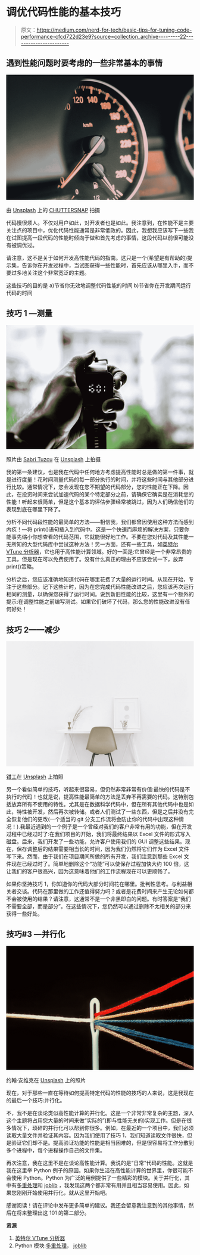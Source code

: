 # 调优代码性能的基本技巧

> 原文：<https://medium.com/nerd-for-tech/basic-tips-for-tuning-code-performance-cfcd722d23e9?source=collection_archive---------22----------------------->

## 遇到性能问题时要考虑的一些非常基本的事情

![](img/8a8859bb6c2c1e17cc7727c2e7d90062.png)

由 [Unsplash](https://unsplash.com?utm_source=medium&utm_medium=referral) 上的 [CHUTTERSNAP](https://unsplash.com/@chuttersnap?utm_source=medium&utm_medium=referral) 拍摄

代码慢很烦人。不仅对用户如此，对开发者也是如此。我注意到，在性能不是主要关注点的项目中，优化代码性能通常是非常低效的。因此，我想我应该写下一些我在试图提高一段代码的性能时倾向于做和首先考虑的事情，这段代码以前很可能没有被调优过。

请注意，这不是关于如何开发高性能代码的指南。这只是一个(希望是有帮助的)提示集，告诉你在开发过程中，当试图获得一些性能时，首先应该从哪里入手，而不要过多地关注这个非常宽泛的主题。

这些技巧的目的是
a)节省你无效地调整代码性能的时间
b)节省你在开发期间运行代码的时间

## 技巧 1 —测量

![](img/7ef51ad22eb61325ede2d1f04ffb6c6f.png)

照片由 [Sabri Tuzcu](https://unsplash.com/@sabrituzcu?utm_source=medium&utm_medium=referral) 在 [Unsplash](https://unsplash.com?utm_source=medium&utm_medium=referral) 上拍摄

我的第一条建议，也是我在代码中任何地方考虑提高性能时总是做的第一件事，就是进行度量！花时间测量代码的每一部分执行的时间，并将这些时间与其他部分进行比较。通常情况下，您会发现在您不期望的代码部分，您的性能正在下降。因此，在投资时间来尝试加速代码的某个特定部分之前，请确保它确实是在消耗您的性能！听起来很简单，但是这个基本的评估步骤经常被跳过，因为人们确信他们的表现到底在哪里下降了。

分析不同代码段性能的最简单的方法——相信我，我们都曾因使用这种方法而感到内疚！—将 print()语句插入到代码中。这是一个快速而麻烦的解决方案，只要你能事先缩小你想查看的代码范围，它就能很好地工作。不要在您对代码及其性能一无所知的大型代码库中尝试这种方法！另一方面，还有一些工具，如[英特尔 VTune 分析器](https://software.intel.com/content/www/us/en/develop/tools/oneapi/components/vtune-profiler.html#gs.5xgs7z)，它也用于高性能计算领域。好的一面是:它曾经是一个非常昂贵的工具，但是现在可以免费使用了。没有什么真正的理由不应该尝试一下，放弃 print()策略。

分析之后，您应该准确地知道代码在哪里花费了大量的运行时间。从现在开始，专注于这些部分。记下这些计时，因为在您完成代码性能改进之后，您应该再次运行相同的测量，以确保您获得了运行时间。说到新旧性能的比较，这里有一个额外的提示:在调整性能之前编写测试。如果它们破坏了代码，那么您的性能改进没有任何好处！

## 技巧 2——减少

![](img/cf800fa9697a1677763ada65d579a9c2.png)

[钳工](https://unsplash.com/@benchaccounting?utm_source=medium&utm_medium=referral)在 [Unsplash](https://unsplash.com?utm_source=medium&utm_medium=referral) 上拍照

另一个看似简单的技巧，听起来很容易，但仍然非常非常有价值:最快的代码是不执行的代码！也就是说，提高性能最简单的方法是丢弃不再需要的代码。这特别包括放弃所有不使用的特性。尤其是在数据科学代码中，但在所有其他代码中也是如此，特性被开发，然后再次被转储。或者人们测试了一些东西，但是之后并没有完全恢复他们的更改(一个适当的 git 分支工作流将会防止你的代码中出现这种情况！).我最近遇到的一个例子是一个曾经对我们的客户非常有用的功能，但在开发过程中已经过时了:在我们项目的开始，我们将最终结果以 Excel 文件的形式写入磁盘。后来，我们开发了一些功能，允许客户使用我们的 GUI 调整这些结果。现在，保存调整后的结果需要相当长的时间，因为我们仍然将它们作为 Excel 文件写下来。然而，由于我们在项目期间所做的所有开发，我们注意到那些 Excel 文件现在已经过时了。简单地删除这个“功能”可以使保存过程加快大约 100 倍，这让我们的客户很高兴，因为这意味着他们的工作流程现在可以更顺畅了。

如果你坚持技巧 1，你知道你的代码大部分时间花在哪里。批判性思考。与利益相关者交谈。代码在那里做的工作还值得努力吗？或者是花费时间来产生无论如何都不会被使用的结果？请注意，这通常不是一个非黑即白的问题。有时答案是“我们不需要全部，而是部分”。在这些情况下，您仍然可以通过删除不太相关的部分来获得一些好处。

## 技巧#3 —并行化

![](img/0345040eac0097efc6189677e6dbdabb.png)

约翰·安维克在 [Unsplash](https://unsplash.com?utm_source=medium&utm_medium=referral) 上的照片

现在，对于那些一直在等待如何提高特定代码的性能的技巧的人来说，这是我现在的最后一个技巧:并行化。

不，我不是在谈论类似高性能计算的并行化。这是一个非常非常复杂的主题，深入这个主题将占用您大量的时间来做“实际的”(即与性能无关的)实现工作。但是在很多情况下，琐碎的并行化可以帮到你很多。例如，在最近的一个项目中，我们必须读取大量文件并验证其内容。因为我们使用了技巧 1，我们知道读取文件很快，但是验证它们却不是。提高验证功能的性能是相当困难的，但是很容易将工作分散到多个进程中，每个进程操作自己的文件集。

再次注意，我在这里不是在谈论高性能计算。我说的是“日常”代码的性能。这就是我在这里举 Python 例子的原因。如果你生活在高性能计算的世界里，你很可能不会使用 Python。Python 为广泛的用例提供了一些精彩的模块。关于并行化，其中有[多重处理](https://docs.python.org/3/library/multiprocessing.html)和 [joblib](https://joblib.readthedocs.io/en/latest/) ，我发现这两个都非常有用并且相当容易使用。因此，如果您刚刚开始使用并行化，就从这里开始吧。

感谢阅读！请在评论中发布更多简单的建议。我还会留意我注意到的其他事情，然后在将来整理出这 101 的第二部分。

**资源**

1.  [英特尔 VTune 分析器](https://software.intel.com/content/www/us/en/develop/tools/oneapi/components/vtune-profiler.html#gs.5xgs7z)
2.  Python 模块:[多重处理](https://docs.python.org/3/library/multiprocessing.html)， [joblib](https://joblib.readthedocs.io/en/latest/)